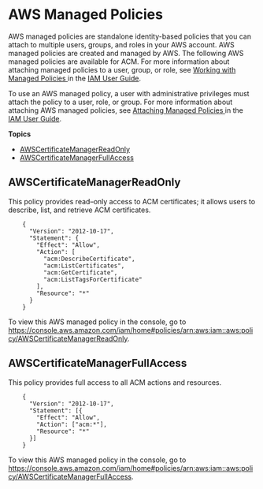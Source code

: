 # AWS Managed Policies<a name="authen-awsmanagedpolicies"></a>

 AWS managed policies are standalone identity\-based policies that you can attach to multiple users, groups, and roles in your AWS account\. AWS managed policies are created and managed by AWS\. The following AWS managed policies are available for ACM\. For more information about attaching managed policies to a user, group, or role, see [Working with Managed Policies ](https://docs.aws.amazon.com/IAM/latest/UserGuide/access_policies_managed-using.html) in the [IAM User Guide](https://docs.aws.amazon.com/IAM/latest/UserGuide/)\. 

 To use an AWS managed policy, a user with administrative privileges must attach the policy to a user, role, or group\. For more information about attaching AWS managed policies, see [ Attaching Managed Policies ](https://docs.aws.amazon.com/IAM/latest/UserGuide/access_policies_managed-using.html#attach-managed-policy-console) in the [IAM User Guide](https://docs.aws.amazon.com/IAM/latest/UserGuide/)\. 

**Topics**
+ [AWSCertificateManagerReadOnly](#acm-read-only-managed-policy)
+ [AWSCertificateManagerFullAccess](#acm-full-access-managed-policy)

## AWSCertificateManagerReadOnly<a name="acm-read-only-managed-policy"></a>

This policy provides read–only access to ACM certificates; it allows users to describe, list, and retrieve ACM certificates\. 

```
    {
      "Version": "2012-10-17",
      "Statement": {
        "Effect": "Allow",
        "Action": [
          "acm:DescribeCertificate",
          "acm:ListCertificates",
          "acm:GetCertificate",
          "acm:ListTagsForCertificate"
        ],
        "Resource": "*"
      }
    }
```

To view this AWS managed policy in the console, go to [https://console\.aws\.amazon\.com/iam/home\#policies/arn:aws:iam::aws:policy/AWSCertificateManagerReadOnly](https://console.aws.amazon.com/iam/home#policies/arn:aws:iam::aws:policy/AWSCertificateManagerReadOnly)\. 

## AWSCertificateManagerFullAccess<a name="acm-full-access-managed-policy"></a>

 This policy provides full access to all ACM actions and resources\. 

```
    {
      "Version": "2012-10-17",
      "Statement": [{
        "Effect": "Allow",
        "Action": ["acm:*"],
        "Resource": "*"
      }]
    }
```

To view this AWS managed policy in the console, go to [https://console\.aws\.amazon\.com/iam/home\#policies/arn:aws:iam::aws:policy/AWSCertificateManagerFullAccess](https://console.aws.amazon.com/iam/home#policies/arn:aws:iam::aws:policy/AWSCertificateManagerFullAccess)\. 